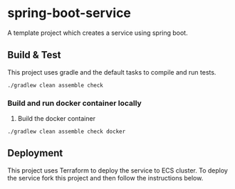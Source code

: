 # spring-boot-service
A template project which creates a service using spring boot.

## Build & Test
This project uses gradle and the default tasks to compile and run tests.
```
./gradlew clean assemble check
```

### Build and run docker container locally
1. Build the docker container
```
./gradlew clean assemble check docker
```

## Deployment
This project uses Terraform to deploy the service to ECS cluster. To deploy the service fork this project and then follow the instructions below.

